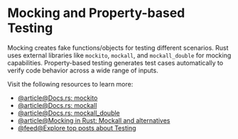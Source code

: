 # Mocking and Property-based Testing

Mocking creates fake functions/objects for testing different scenarios. Rust uses external libraries like `mockito`, `mockall`, and `mockall_double` for mocking capabilities. Property-based testing generates test cases automatically to verify code behavior across a wide range of inputs.

Visit the following resources to learn more:

- [@article@Docs.rs: mockito](https://docs.rs/mockito/latest/mockito/)
- [@article@Docs.rs: mockall](https://docs.rs/mockall/latest/mockall/)
- [@article@Docs.rs: mockall\_double](https://docs.rs/mockall_double/latest/mockall_double/)
- [@article@Mocking in Rust: Mockall and alternatives](https://blog.logrocket.com/mocking-rust-mockall-alternatives/)
- [@feed@Explore top posts about Testing](https://app.daily.dev/tags/testing?ref=roadmapsh)